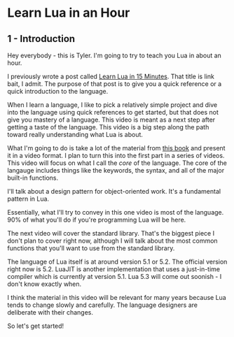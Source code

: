 # Learn Lua in an Hour

## 1 - Introduction

Hey everybody - this is Tyler. I'm going to try to teach you Lua in about an hour.

I previously wrote a post called
[Learn Lua in 15 Minutes](http://tylerneylon.com/a/learn-lua/).
That title is link bait, I admit.
The purpose of that post is to give you a quick reference or a quick introduction
to the language.

When I learn a language, I like to
pick a relatively simple project and dive into the language using
quick references to get started,
but that does not give you mastery of a language.
This video is meant as a next step after getting a taste of the language.
This video is a big step along the path toward really understanding what
Lua is about.

What I'm going to do is take a lot of the material from
[this book](http://www.lua.org/pil/)
and present it in a video format.
I plan to turn this into the first part in a series of videos.
This video will focus on what I call the *core* of the language.
The core of the langauge includes things like the keywords, the syntax,
and all of the major built-in functions.

I'll talk about a design pattern for object-oriented work.
It's a fundamental pattern in Lua.

Essentially, what I'll try to convey in this one video is
most of the language.
90% of what you'll do if you're programming Lua will be here.

The next video will cover the standard library.
That's the biggest piece I don't plan to cover right now, although
I will talk about the most common functions that you'll want to use
from the standard library.

The language of Lua itself is at around version 5.1 or 5.2.
The official version right now is 5.2.
LuaJIT is another implementation that uses a just-in-time compiler
which is currently at version 5.1.
Lua 5.3 will come out soonish - I don't know exactly when.

I think the material in this video will be relevant for many years because
Lua tends to change slowly and carefully.
The language designers are deliberate with their changes.

So let's get started!

